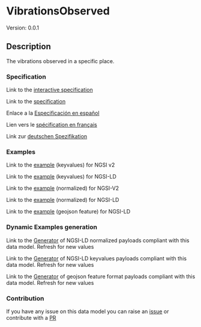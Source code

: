 # VibrationsObserved
Version: 0.0.1

## Description 

The vibrations observed in a specific place.
### Specification

Link to the [interactive specification](https://swagger.lab.fiware.org/?url=https://smart-data-models.github.io/dataModel.Building/VibrationsObserved/swagger.yaml)

Link to the [specification](https://github.com/smart-data-models/dataModel.Building/blob/master/VibrationsObserved/doc/spec.md)

Enlace a la [Especificación en español](https://github.com/smart-data-models/dataModel.Building/blob/master/VibrationsObserved/doc/spec_ES.md)

Lien vers le [spécification en français](https://github.com/smart-data-models/dataModel.Building/blob/master/VibrationsObserved/doc/spec_FR.md)

Link zur [deutschen Spezifikation](https://github.com/smart-data-models/dataModel.Building/blob/master/VibrationsObserved/doc/spec_DE.md)
### Examples

Link to the [example](https://smart-data-models.github.io/dataModel.Building/VibrationsObserved/examples/example.json) (keyvalues) for NGSI v2

Link to the [example](https://smart-data-models.github.io/dataModel.Building/VibrationsObserved/examples/example.jsonld) (keyvalues) for NGSI-LD

Link to the [example](https://smart-data-models.github.io/dataModel.Building/VibrationsObserved/examples/example-normalized.json) (normalized) for NGSI-V2

Link to the [example](https://smart-data-models.github.io/dataModel.Building/VibrationsObserved/examples/example-normalized.jsonld) (normalized) for NGSI-LD

Link to the [example](https://smart-data-models.github.io/dataModel.Building/VibrationsObserved/examples/example-geojsonfeature.json) (geojson feature) for NGSI-LD
### Dynamic Examples generation

Link to the [Generator](https://smartdatamodels.org/extra/ngsi-ld_generator.php?schemaUrl=https://raw.githubusercontent.com/smart-data-models/dataModel.Building/master/VibrationsObserved/schema.json&email=info@smartdatamodels.org) of NGSI-LD normalized payloads compliant with this data model. Refresh for new values

Link to the [Generator](https://smartdatamodels.org/extra/ngsi-ld_generator_keyvalues.php?schemaUrl=https://raw.githubusercontent.com/smart-data-models/dataModel.Building/master/VibrationsObserved/schema.json&email=info@smartdatamodels.org) of NGSI-LD keyvalues payloads compliant with this data model. Refresh for new values

Link to the [Generator](https://smartdatamodels.org/extra/geojson_features_generator.php?schemaUrl=https://raw.githubusercontent.com/smart-data-models/dataModel.Building/master/VibrationsObserved/schema.json&email=info@smartdatamodels.org) of geojson feature format payloads compliant with this data model. Refresh for new values
### Contribution

 If you have any issue on this data model you can raise an [issue](https://github.com/smart-data-models/dataModel.Building/issues)  or contribute with a [PR](https://github.com/smart-data-models/dataModel.Building/pulls)